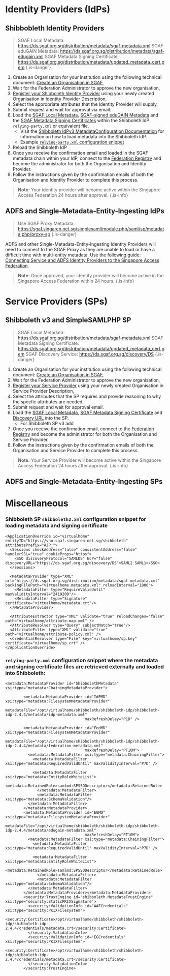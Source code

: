 <!-- TITLE: Connecting to the SGAF -->
<!-- SUBTITLE: How to connect SAML 2.0 entities (IdPs and SPs) to the SGAF -->

# Identity Providers (IdPs)
## Shibbobleth Identity Providers

> SGAF Local Metadata: https://ds.sgaf.org.sg/distribution/metadata/sgaf-metadata.xml
> SGAF eduGAIN Metadata: https://ds.sgaf.org.sg/distribution/metadata/sgaf-edugain.xml
> SGAF Metadata Signing Certificate: https://ds.sgaf.org.sg/distribution/metadata/updated_metadata_cert.pem
{.is-danger}

1. Create an Organisation for your institution using the following technical document: [Create an Organisation in SGAF](https://www.singaren.net.sg/document/Creating%20an%20Organisation%20within%20SGAF.pdf),
2. Wait for the Federation Administrator to approve the new organisation,
3. [Register your Shibboleth Identity Provider](https://manager.sgaf.org.sg/federationregistry/registration/idp) using your newly created Organisation in Identity Provider Description,
4. Select the appropriate attributes that the Identity Provider will supply,
5. Submit request and wait for approval via email.
6. Load the [SGAF Local Metadata](https://ds.sgaf.org.sg/distribution/metadata/sgaf-metadata.xml), [SGAF-signed eduGAIN Metadata](https://ds.sgaf.org.sg/distribution/metadata/sgaf-edugain.xml) and the [SGAF Metadata Signing Certificates](https://ds.sgaf.org.sg/distribution/metadata/updated_metadata_cert.pem) within the Shibboleth IdP `relying-party.xml` or equivalent file.
	* Visit the [Shibboleth IdPv3 MetadataConfiguration Documentation](https://wiki.shibboleth.net/confluence/display/IDP30/MetadataConfiguration) for information on how to load metadata into the Shibboleth IdP.
	* Example [`relying-party.xml` configuration snippet](#relying-party-xml-configuration-snippet-where-the-metadata-and-signing-certificate-files-are-retrieved-externally-and-loaded-into-shibboleth)
7. Reload the Shibboleth IdP
8. Once you receive the confirmation email and loaded in the SGAF metadata chain within your IdP, connect to the [Federation Registry](https://manager.sgaf.org.sg/federationregistry/) and become the administrator for both the Organisation and Identity Provider.
9. Follow the instructions given by the confirmation emails of both the Organisation and Identity Provider to complete this process.

> **Note:** Your identity provider will become active within the Singapore Access Federation 24 hours after approval.
{.is-info}

## ADFS and Single-Metadata-Entity-Ingesting IdPs
> Use SGAF Proxy Metadata: https://sgaf.singaren.net.sg/simplesaml/module.php/saml/sp/metadata.php/proxy-sp
{.is-danger}

ADFS and other Single-Metadata-Entity-Ingesting Identity Providers will need to connect to the SGAF Proxy as they are unable to load or have a difficult time with multi-entity metadata.
Use the following guide: [Connecting Service and ADFS Identity Providers to the Singapore Access Federation](https://www.singaren.net.sg/document/Connecting%20Service%20and%20ADFS%20Identity%20Providers%20to%20the%20SingAREN%20Access%20Federation.pdf).

> **Note:** Once approved, your identity provider will become active in the Singapore Access Federation within 24 hours.
{.is-info}
# Service Providers (SPs)

## Shibboleth v3 and SimpleSAMLPHP SP

> SGAF Local Metadata: https://ds.sgaf.org.sg/distribution/metadata/sgaf-metadata.xml
> SGAF Metadata Signing Certificate: https://ds.sgaf.org.sg/distribution/metadata/updated_metadata_cert.pem
> SGAF Discovery Service: https://ds.sgaf.org.sg/discovery/DS
{.is-danger}

1. Create an Organisation for your institution using the following technical document: [Create an Organisation in SGAF](https://www.singaren.net.sg/document/Creating%20an%20Organisation%20within%20SGAF.pdf),
2. Wait for the Federation Administrator to approve the new organisation,
3. [Register your Service Provider](https://manager.sgaf.org.sg/federationregistry/registration/sp) using your newly created Organisation in Service Provider Description,
4. Select the attributes that the SP requires and provide reasoning to why the specfic attributes are needed,
5. Submit request and wait for approval email.
6. Load the [SGAF Local Metadata](https://ds.sgaf.org.sg/distribution/metadata/sgaf-metadata.xml), [SGAF Metadata Signing Certificate](https://ds.sgaf.org.sg/distribution/metadata/updated_metadata_cert.pem) and [Discovery URL](https://ds.sgaf.org.sg/discovery/DS) into the SP.
	*  For Shibboleth SP v3 add
7. Once you receive the confirmation email, connect to the [Federation Registry](https://manager.sgaf.org.sg/federationregistry/) and become the administrator for both the Organisation and Service Provider.
8. Follow the instructions given by the confirmation emails of both the Organisation and Service Provider to complete this process.

> **Note:** Your Service Provider will become active within the Singapore Access Federation 24 hours after approval.
{.is-info}

## ADFS and Single-Metadata-Entity-Ingesting SPs

# Miscellaneous
### Shibboleth SP `shibboleth2.xml` configuration snippet for loading metadata and signing certificate
```
<ApplicationOverride id="virtualhome" entityID="https://vho.sgaf.singaren.net.sg/shibboleth" attributePrefix="AJP_">
  <Sessions checkAddress="false" consistentAddress="false" handlerSSL="true" cookieProps="https">
    <SSO discoveryProtocol="SAMLDS" ECP="false" discoveryURL="https://ds.sgaf.org.sg/discovery/DS">SAML2 SAML1</SSO>
  </Sessions>

  <MetadataProvider type="XML" url="https://ds.sgaf.org.sg/distribution/metadata/sgaf-metadata.xml" backingFilePath="virtualhome.metadata.xml" reloadInterval="1800">
    <MetadataFilter type="RequireValidUntil" maxValidityInterval="2419200"/>
    <MetadataFilter type="Signature" certificate="virtualhome/metadata.crt"/>
  </MetadataProvider>

  <AttributeExtractor type="XML" validate="true" reloadChanges="false" path="virtualhome/attribute-map.xml" />
  <AttributeResolver type="Query" subjectMatch="true"/>
  <AttributeFilter type="XML" validate="true" path="virtualhome/attribute-policy.xml" />
  <CredentialResolver type="File" key="virtualhome/sp.key" certificate="virtualhome/sp.crt" />
</ApplicationOverride>
```

### `relying-party.xml` configuration snippet where the metadata and signing certificate files are retrieved externally and loaded into Shibboleth:

```
<metadata:MetadataProvider id="ShibbolethMetadata" xsi:type="metadata:ChainingMetadataProvider">

        <metadata:MetadataProvider id="IdPMD" xsi:type="metadata:FilesystemMetadataProvider"
                                   metadataFile="/opt/virtualhome/shibboleth/shibboleth-idp/shibboleth-idp-2.4.4/metadata/idp-metadata.xml"
                                   maxRefreshDelay="P1D" />

        <metadata:MetadataProvider id="FedMD" xsi:type="metadata:FilesystemMetadataProvider"
                                   metadataFile="/opt/virtualhome/shibboleth/shibboleth-idp/shibboleth-idp-2.4.4/metadata/federation-metadata.xml"
                                   maxRefreshDelay="PT10M">
          <metadata:MetadataFilter xsi:type="metadata:ChainingFilter">
            <metadata:MetadataFilter  xsi:type="metadata:RequiredValidUntil" maxValidityInterval="P7D" />

            <metadata:MetadataFilter xsi:type="metadata:EntityRoleWhiteList">
                <metadata:RetainedRole>samlmd:SPSSODescriptor</metadata:RetainedRole>
              </metadata:MetadataFilter>
              <metadata:MetadataFilter xsi:type="metadata:SchemaValidation"/>
          </metadata:MetadataFilter>
        </metadata:MetadataProvider>
        <metadata:MetadataProvider id="EGMD" xsi:type="metadata:FilesystemMetadataProvider"
                                   metadataFile="/opt/virtualhome/shibboleth/shibboleth-idp/shibboleth-idp-2.4.4/metadata/edugain-metadata.xml"
                                   maxRefreshDelay="PT10M">
          <metadata:MetadataFilter xsi:type="metadata:ChainingFilter">
            <metadata:MetadataFilter  xsi:type="metadata:RequiredValidUntil" maxValidityInterval="P7D" />

            <metadata:MetadataFilter xsi:type="metadata:EntityRoleWhiteList">
                <metadata:RetainedRole>samlmd:SPSSODescriptor</metadata:RetainedRole>
              </metadata:MetadataFilter>
              <metadata:MetadataFilter xsi:type="metadata:SchemaValidation"/>
          </metadata:MetadataFilter>
        </metadata:MetadataProvider></metadata:MetadataProvider>
        <security:TrustEngine id="shibboleth.MetadataTrustEngine" xsi:type="security:StaticPKIXSignature">
          <security:ValidationInfo id="AAFCredentials" xsi:type="security:PKIXFilesystem">
            <security:Certificate>/opt/virtualhome/shibboleth/shibboleth-idp/shibboleth-idp-2.4.4/credentials/metadata.crt</security:Certificate>
          </security:ValidationInfo>
          <security:ValidationInfo id="EGCredentials" xsi:type="security:PKIXFilesystem">
            <security:Certificate>/opt/virtualhome/shibboleth/shibboleth-idp/shibboleth-idp-2.4.4/credentials/metadata.crt</security:Certificate>
          </security:ValidationInfo>
        </security:TrustEngine>
				
```
